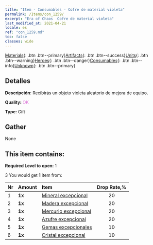 ```yaml
---
title: "Item - Consumables - Cofre de material violeta"
permalink: /Items/con_1259/
excerpt: "Era of Chaos  Cofre de material violeta"
last_modified_at: 2021-04-21
locale: es
ref: "con_1259.md"
toc: false
classes: wide
---
```

 [Materials](/es/Items/){: .btn .btn--primary}[Artifacts](/es/Items/Artifacts/){: .btn .btn--success}[Units](/es/Items/Units/){: .btn .btn--warning}[Heroes](/es/Items/Heroes/){: .btn .btn--danger}[Consumables](/es/Items/Consumables/){: .btn .btn--info}[Unknown](/es/Items/Unknown/){: .btn .btn--primary}

## Detalles
 **Descripción:** Recibirás un objeto violeta aleatorio de mejora de equipo.

 **Quality:** <span style="color: #DA70D6">OK</span>

 **Type:** Gift

## Gather

  None

## This item contains:

 **Required Level to open:** 1

 3 You would get **1** item  from:

  | Nr | Amount |     Item    | Drop Rate,% |
  |:---|:-------|:------------|:---------:|
  | 1 |  **1x** | [Mineral excepcional](/es/Items/mat_33/) | 20 | 
  | 2 |  **1x** | [Madera excepcional](/es/Items/mat_34/) | 20 | 
  | 3 |  **1x** | [Mercurio excepcional](/es/Items/mat_35/) | 20 | 
  | 4 |  **1x** | [Azufre excepcional](/es/Items/mat_36/) | 20 | 
  | 5 |  **1x** | [Gemas excepcionales](/es/Items/mat_37/) | 10 | 
  | 6 |  **1x** | [Cristal excepcional](/es/Items/mat_38/) | 10 | 
